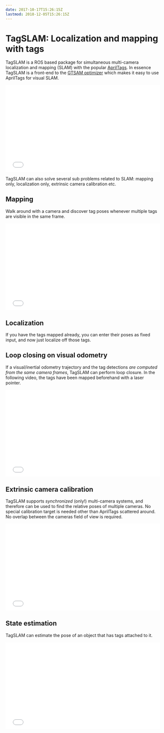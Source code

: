 ```yaml
---
date: 2017-10-17T15:26:15Z
lastmod: 2018-12-05T15:26:15Z
---
```


# TagSLAM: Localization and mapping with tags

TagSLAM is a ROS based package for simultaneous multi-camera
localization and mapping (SLAM) with the popular
[AprilTags](https://april.eecs.umich.edu/software/apriltag). In
essence TagSLAM is a front-end to
the [GTSAM optimizer](https://borg.cc.gatech.edu/) which makes it easy
to use AprilTags for visual SLAM.
<div style="position: relative; padding-bottom: 56.25%; height: 0;">
<iframe src="//www.youtube.com/embed/51z1V-Jb3c8?autoplay=0" style="position: absolute; top: 0; left: 0; width: 100%; height: 100%; border:0;" allowfullscreen title="TagSLAM on aerial robot"></iframe>
</div>

TagSLAM can also solve several sub problems related to SLAM: mapping only, localization only, extrinsic camera calibration etc.

## Mapping
Walk around with a camera and discover tag poses whenever
multiple tags are visible in the same frame.
<div style="position: relative; padding-bottom: 56.25%; height: 0; overflow: hidden;">
  <iframe src="//www.youtube.com/embed/BxrG-QItMSo?autoplay=0" style="position: absolute; top: 0; left: 0; width: 100%; height: 100%; border:0;" allowfullscreen title="TagSLAM mapping"></iframe>
</div>

## Localization
If you have the tags mapped already, you can enter their poses as fixed
input, and now just localize off those tags.

## Loop closing on visual odometry
If a visual/inertial odometry trajectory and the tag detections *are
computed from the same camera frames*, TagSLAM can perform loop
closure. In the following video, the tags have been mapped beforehand
with a laser pointer.
<div style="position: relative; padding-bottom: 56.25%; height: 0; overflow: hidden;">
  <iframe src="//www.youtube.com/embed/rLcJFse74X4?autoplay=0"
  style="position: absolute; top: 0; left: 0; width: 100%; height:
  100%; border:0;" allowfullscreen title="TagSLAM loop closure"></iframe>
</div>


## Extrinsic camera calibration
TagSLAM supports *synchronized* (only!)  multi-camera systems, and
therefore can be used to find the relative  poses of multiple
cameras. No special calibration target is needed other than AprilTags
scattered around. No overlap between the cameras field of view is required.
<div style="position: relative; padding-bottom: 56.25%; height: 0; overflow: hidden;">
  <iframe src="//www.youtube.com/embed/W7IGJZBSuvM?autoplay=0" style="position: absolute; top: 0; left: 0; width: 100%; height: 100%; border:0;" allowfullscreen title="TagSLAM extrstate estimation"></iframe>
</div>

## State estimation
TagSLAM can estimate the pose of an object that has tags attached to
it. 
<div style="position: relative; padding-bottom: 56.25%; height: 0; overflow: hidden;">
  <iframe src="//www.youtube.com/embed/ul9THWqCOQY?autoplay=0" style="position: absolute; top: 0; left: 0; width: 100%; height: 100%; border:0;" allowfullscreen title="TagSLAM state estimation"></iframe>
</div>

<!--
<img src="media/block_scene.png" alt="pennstock"  width="600"/>
{{< youtube src="ul9THWqCOQY" width="600" >}}
-->

